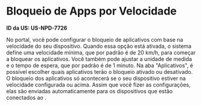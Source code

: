 # Bloqueio de Apps por Velocidade

**ID da US: US-NPD-7726**

No portal, você pode configurar o bloqueio de aplicativos com base na velocidade do seu dispositivo. Quando essa opção está ativada, o sistema define uma velocidade mínima, que por padrão é de 20 km/h, para começar a bloquear os aplicativos. Você também pode ajustar a unidade de medida e o tempo de espera, que por padrão é de 1 minuto. Na aba "Aplicativos", é possível escolher quais aplicativos terão o bloqueio ativado ou desativado. O bloqueio dos aplicativos só acontecerá se o seu dispositivo estiver na velocidade configurada ou acima. Assim que você fizer as configurações, elas são enviadas automaticamente para os dispositivos que estão conectados ao <NomeProduto>.